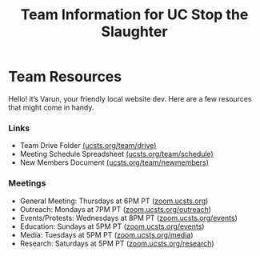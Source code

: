 ﻿---
layout: page
title: Team Information for UC Stop the Slaughter
---
# Team Resources

Hello! it’s Varun, your friendly local website dev. Here are a few resources
that might come in handy.

### Links
* Team Drive Folder [(ucsts.org/team/drive)](/team/drive)
* Meeting Schedule Spreadsheet [(ucsts.org/team/schedule)](/team/schedule)
* New Members Document [(ucsts.org/team/newmembers)](/team/newmembers)

### Meetings
* General Meeting: Thursdays at 6PM PT ([zoom.ucsts.org](https://zoom.ucsts.org))
* Outreach: Mondays at 7PM PT ([zoom.ucsts.org/outreach](https://zoom.ucsts.org/outreach))
* Events/Protests: Wednesdays at 8PM PT ([zoom.ucsts.org/events](https://zoom.ucsts.org/events))
* Education: Sundays at 5PM PT ([zoom.ucsts.org/events](https://zoom.ucsts.org/events))
* Media: Tuesdays at 5PM PT ([zoom.ucsts.org/media](https://zoom.ucsts.org/media))
* Research: Saturdays at 5PM PT ([zoom.ucsts.org/research](https://zoom.ucsts.org/research))

